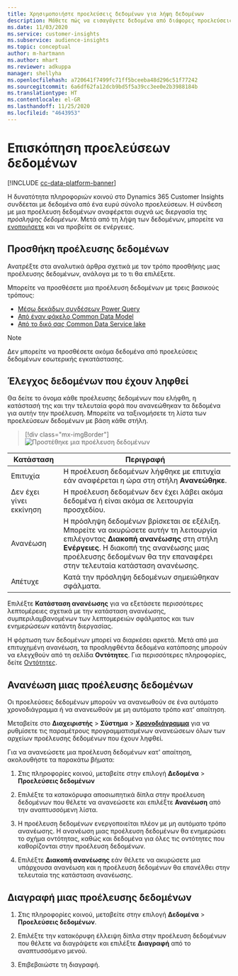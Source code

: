 ```yaml
---
title: Χρησιμοποιήστε προελεύσεις δεδομένων για λήψη δεδομένων
description: Μάθετε πώς να εισαγάγετε δεδομένα από διάφορες προελεύσεις.
ms.date: 11/03/2020
ms.service: customer-insights
ms.subservice: audience-insights
ms.topic: conceptual
author: m-hartmann
ms.author: mhart
ms.reviewer: adkuppa
manager: shellyha
ms.openlocfilehash: a720641f7499fc71ff5bceeba48d296c51f77242
ms.sourcegitcommit: 6a6df62fa12dcb9bd5f5a39cc3ee0e2b3988184b
ms.translationtype: HT
ms.contentlocale: el-GR
ms.lasthandoff: 11/25/2020
ms.locfileid: "4643953"
---
```

# <a name="overview-about-data-sources"></a>Επισκόπηση προελεύσεων δεδομένων

[!INCLUDE [cc-data-platform-banner](../includes/cc-data-platform-banner.md)]

Η δυνατότητα πληροφοριών κοινού στο Dynamics 365 Customer Insights συνδέεται με δεδομένα από ένα ευρύ σύνολο προελεύσεων. Η σύνδεση με μια προέλευση δεδομένων αναφέρεται συχνά ως διεργασία της *πρόσληψης δεδομένων*. Μετά από τη λήψη των δεδομένων, μπορείτε να [ενοποιήσετε](data-unification.md) και να προβείτε σε ενέργειες.

## <a name="add-a-data-source"></a>Προσθήκη προέλευσης δεδομένων

Ανατρέξτε στα αναλυτικά άρθρα σχετικά με τον τρόπο προσθήκης μιας προέλευσης δεδομένων, ανάλογα με το τι θα επιλέξετε.

Μπορείτε να προσθέσετε μια προέλευση δεδομένων με τρεις βασικούς τρόπους:

- [Μέσω δεκάδων συνδέσεων Power Query](connect-power-query.md)
- [Από έναν φάκελο Common Data Model](connect-common-data-model.md)
- [Από το δικό σας Common Data Service lake](connect-common-data-service-lake.md)

> [!NOTE]
> Δεν μπορείτε να προσθέσετε ακόμα δεδομένα από προελεύσεις δεδομένων εσωτερικής εγκατάστασης.

## <a name="review-ingested-data"></a>Έλεγχος δεδομένων που έχουν ληφθεί

Θα δείτε το όνομα κάθε προέλευσης δεδομένων που ελήφθη, η κατάστασή της και την τελευταία φορά που ανανεώθηκαν τα δεδομένα για αυτήν την προέλευση. Μπορείτε να ταξινομήσετε τη λίστα των προελεύσεων δεδομένων με βάση κάθε στήλη.

> [!div class="mx-imgBorder"]
> ![Προστέθηκε μια προέλευση δεδομένων](media/configure-data-datasource-added.png "Προστέθηκε μια προέλευση δεδομένων")

|Κατάσταση  |Περιγραφή  |
|---------|---------|
|Επιτυχία   |Η προέλευση δεδομένων λήφθηκε με επιτυχία εάν αναφέρεται η ώρα στη στήλη **Ανανεώθηκε**.
|Δεν έχει γίνει εκκίνηση   |Η προέλευση δεδομένων δεν έχει λάβει ακόμα δεδομένα ή είναι ακόμα σε λειτουργία προσχεδίου.         |
|Ανανέωση    |Η πρόσληψη δεδομένων βρίσκεται σε εξέλιξη. Μπορείτε να ακυρώσετε αυτήν τη λειτουργία επιλέγοντας **Διακοπή ανανέωσης** στη στήλη **Ενέργειες**. Η διακοπή της ανανέωσης μιας προέλευσης δεδομένων θα την επαναφέρει στην τελευταία κατάσταση ανανέωσης.       |
|Απέτυχε     |Κατά την πρόσληψη δεδομένων σημειώθηκαν σφάλματα.         |

Επιλέξτε **Κατάσταση ανανέωσης** για να εξετάσετε περισσότερες λεπτομέρειες σχετικά με την κατάσταση ανανέωσης, συμπεριλαμβανομένων των λεπτομερειών σφάλματος και των ενημερώσεων κατάντη διεργασίας.

Η φόρτωση των δεδομένων μπορεί να διαρκέσει αρκετά. Μετά από μια επιτυχημένη ανανέωση, τα προσληφθέντα δεδομένα κατάποσης μπορούν να ελεγχθούν από τη σελίδα **Οντότητες**. Για περισσότερες πληροφορίες, δείτε [Οντότητες](entities.md).

## <a name="refresh-a-data-source"></a>Ανανέωση μιας προέλευσης δεδομένων

Οι προελεύσεις δεδομένων μπορούν να ανανεωθούν σε ένα αυτόματο χρονοδιάγραμμα ή να ανανεωθούν με μη αυτόματο τρόπο κατ' απαίτηση. 

Μεταβείτε στο **Διαχειριστής** > **Σύστημα** > [**Χρονοδιάγραμμα**](system.md#schedule-tab) για να ρυθμίσετε τις παραμέτρους προγραμματισμένων ανανεώσεων όλων των αρχείων προέλευσης δεδομένων που έχουν ληφθεί.

Για να ανανεώσετε μια προέλευση δεδομένων κατ' απαίτηση, ακολουθήστε τα παρακάτω βήματα:

1. Στις πληροφορίες κοινού, μεταβείτε στην επιλογή **Δεδομένα** > **Προελεύσεις δεδομένων**

2. Επιλέξτε τα κατακόρυφα αποσιωπητικά δίπλα στην προέλευση δεδομένων που θέλετε να ανανεώσετε και επιλέξτε **Ανανέωση** από την αναπτυσσόμενη λίστα.

3. Η προέλευση δεδομένων ενεργοποιείται πλέον με μη αυτόματο τρόπο ανανέωσης. Η ανανέωση μιας προέλευση δεδομένων θα ενημερώσει το σχήμα οντότητας, καθώς και δεδομένα για όλες τις οντότητες που καθορίζονται στην προέλευση δεδομένων.

4. Επιλέξτε **Διακοπή ανανέωσης** εάν θέλετε να ακυρώσετε μια υπάρχουσα ανανέωση και η προέλευση δεδομένων θα επανέλθει στην τελευταία της κατάσταση ανανέωσης.

## <a name="delete-a-data-source"></a>Διαγραφή μιας προέλευσης δεδομένων

1. Στις πληροφορίες κοινού, μεταβείτε στην επιλογή **Δεδομένα** > **Προελεύσεις δεδομένων**.

2. Επιλέξτε την κατακόρυφη έλλειψη δίπλα στην προέλευση δεδομένων που θέλετε να διαγράψετε και επιλέξτε **Διαγραφή** από το αναπτυσσόμενο μενού.

3. Επιβεβαιώστε τη διαγραφή.
